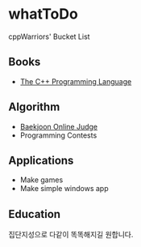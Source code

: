# whatToDo
cppWarriors' Bucket List

## Books
- [The C++ Programming Language](http://www.kyobobook.co.kr/product/detailViewKor.laf?ejkGb=KOR&mallGb=KOR&barcode=9788960778092&orderClick=LAG&Kc=)

## Algorithm
- [Baekjoon Online Judge](https://www.acmicpc.net/)
- Programming Contests

## Applications
- Make games
- Make simple windows app

## Education
집단지성으로 다같이 똑똑해지길 원합니다.
